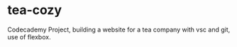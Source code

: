 # tea-cozy
Codecademy Project, building a website for a tea company with vsc and git, use of flexbox. 
